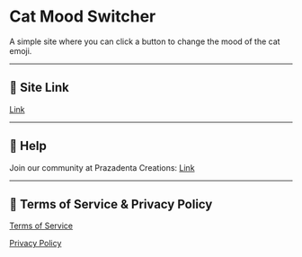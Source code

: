 # Cat Mood Switcher

A simple site where you can click a button to change the mood of the cat emoji.

---

## 🔗 Site Link

[Link](https://adamant-process.github.io/Cat-Mood-Switcher)

---

## 📄 Help

Join our community at Prazadenta Creations: [Link](https://discord.gg/pV5NqjXtgE)

---

## 📃 Terms of Service & Privacy Policy

[Terms of Service](https://github.com/adamant-process/ServerRecap/blob/main/terms.html)

[Privacy Policy](https://github.com/adamant-process/ServerRecap/blob/main/privacy.html)
